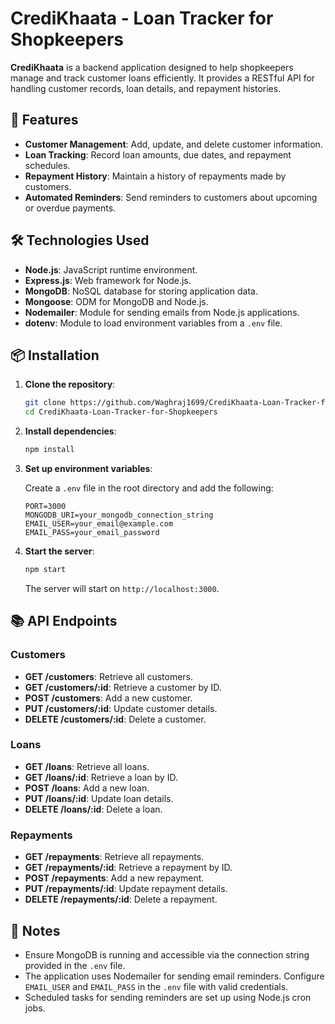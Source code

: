 # CrediKhaata - Loan Tracker for Shopkeepers

**CrediKhaata** is a backend application designed to help shopkeepers manage and track customer loans efficiently. It provides a RESTful API for handling customer records, loan details, and repayment histories.

## 🚀 Features

- **Customer Management**: Add, update, and delete customer information.
- **Loan Tracking**: Record loan amounts, due dates, and repayment schedules.
- **Repayment History**: Maintain a history of repayments made by customers.
- **Automated Reminders**: Send reminders to customers about upcoming or overdue payments.

## 🛠️ Technologies Used

- **Node.js**: JavaScript runtime environment.
- **Express.js**: Web framework for Node.js.
- **MongoDB**: NoSQL database for storing application data.
- **Mongoose**: ODM for MongoDB and Node.js.
- **Nodemailer**: Module for sending emails from Node.js applications.
- **dotenv**: Module to load environment variables from a `.env` file.

## 📦 Installation

1. **Clone the repository**:

   ```bash
   git clone https://github.com/Waghraj1699/CrediKhaata-Loan-Tracker-for-Shopkeepers.git
   cd CrediKhaata-Loan-Tracker-for-Shopkeepers
   ```

2. **Install dependencies**:

   ```bash
   npm install
   ```

3. **Set up environment variables**:

   Create a `.env` file in the root directory and add the following:

   ```env
   PORT=3000
   MONGODB_URI=your_mongodb_connection_string
   EMAIL_USER=your_email@example.com
   EMAIL_PASS=your_email_password
   ```

4. **Start the server**:

   ```bash
   npm start
   ```

   The server will start on `http://localhost:3000`.

## 📚 API Endpoints

### Customers

- **GET /customers**: Retrieve all customers.
- **GET /customers/:id**: Retrieve a customer by ID.
- **POST /customers**: Add a new customer.
- **PUT /customers/:id**: Update customer details.
- **DELETE /customers/:id**: Delete a customer.

### Loans

- **GET /loans**: Retrieve all loans.
- **GET /loans/:id**: Retrieve a loan by ID.
- **POST /loans**: Add a new loan.
- **PUT /loans/:id**: Update loan details.
- **DELETE /loans/:id**: Delete a loan.

### Repayments

- **GET /repayments**: Retrieve all repayments.
- **GET /repayments/:id**: Retrieve a repayment by ID.
- **POST /repayments**: Add a new repayment.
- **PUT /repayments/:id**: Update repayment details.
- **DELETE /repayments/:id**: Delete a repayment.

## 📌 Notes

- Ensure MongoDB is running and accessible via the connection string provided in the `.env` file.
- The application uses Nodemailer for sending email reminders. Configure `EMAIL_USER` and `EMAIL_PASS` in the `.env` file with valid credentials.
- Scheduled tasks for sending reminders are set up using Node.js cron jobs.
